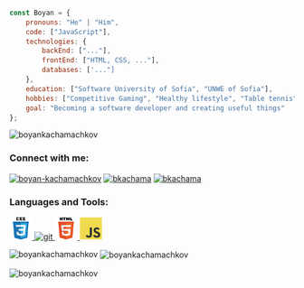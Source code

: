 ```javascript

const Boyan = {
    pronouns: "He" | "Him",
    code: ["JavaScript"],
    technologies: {
        backEnd: ["..."],
        frontEnd: ["HTML, CSS, ..."],
        databases: ['..."]
    },
    education: ["Software University of Sofia", "UNWE of Sofia"],
    hobbies: ["Competitive Gaming", "Healthy lifestyle", "Table tennis", "Basketball"],
    goal: "Becoming a software developer and creating useful things"
};
```
<p align="left"> <img src="https://komarev.com/ghpvc/?username=boyankachamachkov&label=Profile%20views&color=0e75b6&style=flat" alt="boyankachamachkov" /> </p>

<h3 align="left">Connect with me:</h3>
<p align="left">
<a href="https://linkedin.com/in/boyan-kachamachkov" target="blank"><img align="center" src="https://raw.githubusercontent.com/rahuldkjain/github-profile-readme-generator/master/src/images/icons/Social/linked-in-alt.svg" alt="boyan-kachamachkov" height="30" width="40" /></a>
<a href="https://fb.com/bkachama" target="blank"><img align="center" src="https://raw.githubusercontent.com/rahuldkjain/github-profile-readme-generator/master/src/images/icons/Social/facebook.svg" alt="bkachama" height="30" width="40" /></a>
<a href="https://instagram.com/bkachama" target="blank"><img align="center" src="https://raw.githubusercontent.com/rahuldkjain/github-profile-readme-generator/master/src/images/icons/Social/instagram.svg" alt="bkachama" height="30" width="40" /></a>
</p>

<h3 align="left">Languages and Tools:</h3>
<p align="left"> <a href="https://www.w3schools.com/css/" target="_blank" rel="noreferrer"> <img src="https://raw.githubusercontent.com/devicons/devicon/master/icons/css3/css3-original-wordmark.svg" alt="css3" width="40" height="40"/> </a> <a href="https://git-scm.com/" target="_blank" rel="noreferrer"> <img src="https://www.vectorlogo.zone/logos/git-scm/git-scm-icon.svg" alt="git" width="40" height="40"/> </a> <a href="https://www.w3.org/html/" target="_blank" rel="noreferrer"> <img src="https://raw.githubusercontent.com/devicons/devicon/master/icons/html5/html5-original-wordmark.svg" alt="html5" width="40" height="40"/> </a> <a href="https://developer.mozilla.org/en-US/docs/Web/JavaScript" target="_blank" rel="noreferrer"> <img src="https://raw.githubusercontent.com/devicons/devicon/master/icons/javascript/javascript-original.svg" alt="javascript" width="40" height="40"/> </a> </p>

<p><img align="left" src="https://github-readme-stats.vercel.app/api/top-langs?username=boyankachamachkov&show_icons=true&locale=en&layout=compact" alt="boyankachamachkov" /></p>

<p>&nbsp;<img align="center" src="https://github-readme-stats.vercel.app/api?username=boyankachamachkov&show_icons=true&locale=en" alt="boyankachamachkov" /></p>

<p><img align="center" src="https://github-readme-streak-stats.herokuapp.com/?user=boyankachamachkov&" alt="boyankachamachkov" /></p>
